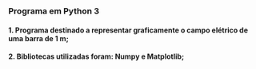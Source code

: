 ### Programa em Python 3#### 1. Programa destinado a representar graficamente o campo elétrico de uma barra de 1 m;#### 2. Bibliotecas utilizadas foram: Numpy e Matplotlib; 